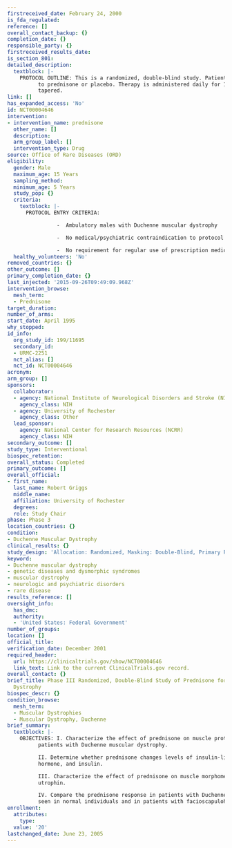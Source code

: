 ```yaml
---
firstreceived_date: February 24, 2000
is_fda_regulated: 
reference: []
overall_contact_backup: {}
completion_date: {}
responsible_party: {}
firstreceived_results_date: 
is_section_801: 
detailed_description:
  textblock: |-
    PROTOCOL OUTLINE: This is a randomized, double-blind study. Patients are randomly assigned
          to prednisone or placebo. Therapy is administered daily for 12 weeks; prednisone is then
          tapered.
link: []
has_expanded_access: 'No'
id: NCT00004646
intervention:
- intervention_name: prednisone
  other_name: []
  description: 
  arm_group_label: []
  intervention_type: Drug
source: Office of Rare Diseases (ORD)
eligibility:
  gender: Male
  maximum_age: 15 Years
  sampling_method: 
  minimum_age: 5 Years
  study_pop: {}
  criteria:
    textblock: |-
      PROTOCOL ENTRY CRITERIA:

                -  Ambulatory males with Duchenne muscular dystrophy

                -  No medical/psychiatric contraindication to protocol therapy

                -  No requirement for regular use of prescription medication
  healthy_volunteers: 'No'
removed_countries: {}
other_outcome: []
primary_completion_date: {}
last_injected: '2015-09-26T09:49:09.968Z'
intervention_browse:
  mesh_term:
  - Prednisone
target_duration: 
number_of_arms: 
start_date: April 1995
why_stopped: 
id_info:
  org_study_id: 199/11695
  secondary_id:
  - URMC-2251
  nct_alias: []
  nct_id: NCT00004646
acronym: 
arm_group: []
sponsors:
  collaborator:
  - agency: National Institute of Neurological Disorders and Stroke (NINDS)
    agency_class: NIH
  - agency: University of Rochester
    agency_class: Other
  lead_sponsor:
    agency: National Center for Research Resources (NCRR)
    agency_class: NIH
secondary_outcome: []
study_type: Interventional
biospec_retention: 
overall_status: Completed
primary_outcome: []
overall_official:
- first_name: 
  last_name: Robert Griggs
  middle_name: 
  affiliation: University of Rochester
  degrees: 
  role: Study Chair
phase: Phase 3
location_countries: {}
condition:
- Duchenne Muscular Dystrophy
clinical_results: {}
study_design: 'Allocation: Randomized, Masking: Double-Blind, Primary Purpose: Treatment'
keyword:
- Duchenne muscular dystrophy
- genetic diseases and dysmorphic syndromes
- muscular dystrophy
- neurologic and psychiatric disorders
- rare disease
results_reference: []
oversight_info:
  has_dmc: 
  authority:
  - 'United States: Federal Government'
number_of_groups: 
location: []
official_title: 
verification_date: December 2001
required_header:
  url: https://clinicaltrials.gov/show/NCT00004646
  link_text: Link to the current ClinicalTrials.gov record.
overall_contact: {}
brief_title: Phase III Randomized, Double-Blind Study of Prednisone for Duchenne Muscular
  Dystrophy
biospec_descr: {}
condition_browse:
  mesh_term:
  - Muscular Dystrophies
  - Muscular Dystrophy, Duchenne
brief_summary:
  textblock: |-
    OBJECTIVES: I. Characterize the effect of prednisone on muscle protein metabolism in
          patients with Duchenne muscular dystrophy.

          II. Determine whether prednisone changes levels of insulin-like growth factor 1, growth
          hormone, and insulin.

          III. Characterize the effect of prednisone on muscle morphometry and muscle localization of
          utrophin.

          IV. Compare the prednisone response in patients with Duchenne muscular dystrophy to that
          seen in normal individuals and in patients with facioscapulohumeral dystrophy.
enrollment:
  attributes:
    type: 
  value: '20'
lastchanged_date: June 23, 2005
---
```


